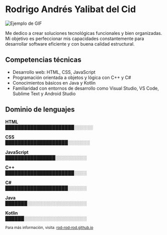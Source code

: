 # Rodrigo Andrés Yalibat del Cid

![Ejemplo de GIF](https://media.tenor.com/wLTK-fVE75UAAAAM/dancingbaby.gif)

Me dedico a crear soluciones tecnológicas funcionales y bien organizadas. Mi objetivo es perfeccionar mis capacidades constantemente para desarrollar software eficiente y con buena calidad estructural.

## Competencias técnicas

- Desarrollo web: HTML, CSS, JavaScript  
- Programación orientada a objetos y lógica con C++ y C#  
- Conocimientos básicos en Java y Kotlin  
- Familiaridad con entornos de desarrollo como Visual Studio, VS Code, Sublime Text y Android Studio

## Dominio de lenguajes

**HTML**  
██████████████████████░░░░░░

**CSS**  
████████████████████░░░░░░░

**JavaScript**  
████████████████░░░░░░░░░░

**C++**  
██████████████████████░░░░

**C#**  
████████████████████░░░░░░

**Java**  
███████░░░░░░░░░░░░░░░░░░░

**Kotlin**  
██████░░░░░░░░░░░░░░░░░░░░

<sub>Para más información, visita: <a href="https://rod-rod-rod.github.io/Rod-Rod-Rod" target="_blank">rod-rod-rod.github.io</a></sub>
